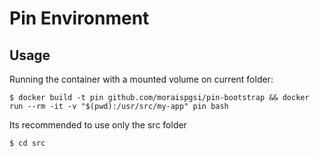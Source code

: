 # Pin Environment

## Usage
Running the container with a mounted volume on current folder:
```
$ docker build -t pin github.com/moraispgsi/pin-bootstrap && docker run --rm -it -v "$(pwd):/usr/src/my-app" pin bash
```


Its recommended to use only the src folder
```
$ cd src
```
